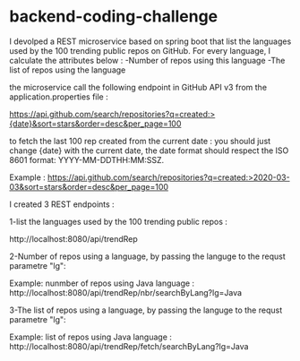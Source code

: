 # backend-coding-challenge

I devolped a REST microservice based on spring boot that list the languages used by the 100 trending public repos on GitHub.
    For every language, I calculate the attributes below :
        -Number of repos using this language
        -The list of repos using the language

the microservice call the following endpoint in GitHub API v3 from the application.properties file : 

https://api.github.com/search/repositories?q=created:>{date}&sort=stars&order=desc&per_page=100

to fetch the last 100 rep created from the current date : you should just change {date} with the current date, the date format should respect the ISO 8601 format: YYYY-MM-DDTHH:MM:SSZ. 

Example :
https://api.github.com/search/repositories?q=created:>2020-03-03&sort=stars&order=desc&per_page=100

I created 3 REST endpoints :

1-list the languages used by the 100 trending public repos :

http://localhost:8080/api/trendRep

2-Number of repos using a language, by passing the languge to the requst parametre "lg":  

Example: nunmber of repos using Java language :
http://localhost:8080/api/trendRep/nbr/searchByLang?lg=Java

3-The list of repos using a language, by passing the languge to the requst parametre "lg":

Example: list of repos using Java language :
http://localhost:8080/api/trendRep/fetch/searchByLang?lg=Java



